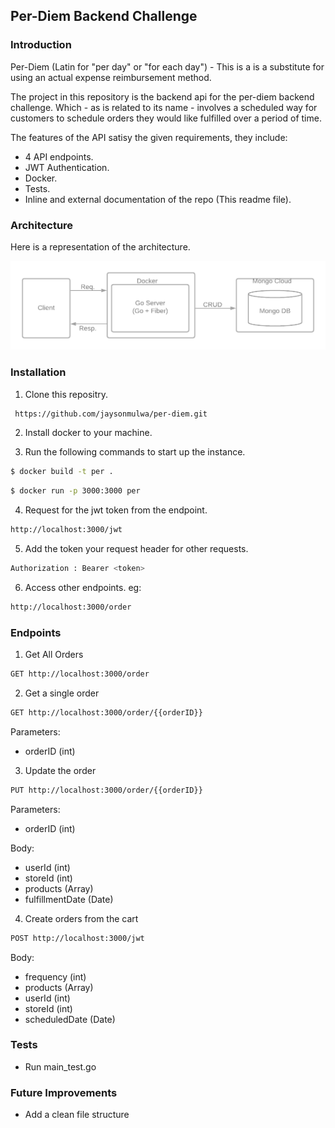 ## Per-Diem Backend Challenge

### Introduction

Per-Diem (Latin for "per day" or "for each day") - This is a is a substitute for using an actual expense reimbursement method.

The project in this repository is the backend api for the per-diem backend challenge. Which - as is related to its name - involves a scheduled way for customers to schedule orders they would like fulfilled over a period of time.

The features of the API satisy the given requirements, they include:
- 4 API endpoints.
- JWT Authentication.
- Docker.
- Tests.
- Inline and external documentation of the repo (This readme file).

### Architecture

Here is a representation of the architecture.

![alt text](https://github.com/jaysonmulwa/per-diem/blob/main/arch.png?raw=true)

### Installation

1. Clone this repositry.
```bash
 https://github.com/jaysonmulwa/per-diem.git
```
2. Install docker to your machine.

3. Run the following commands to start up the instance.
```bash
$ docker build -t per .
```
```bash
$ docker run -p 3000:3000 per
```

4. Request for the jwt token from the endpoint.
```bash
http://localhost:3000/jwt
```
5. Add the token your request header for other requests.
```bash
Authorization : Bearer <token>
```

6. Access other endpoints. eg:
```bash
http://localhost:3000/order
```


### Endpoints

1. Get All Orders
```bash
GET http://localhost:3000/order
```


2. Get a single order
```bash
GET http://localhost:3000/order/{{orderID}}
```
Parameters: 
- orderID (int)


3. Update the order
```bash
PUT http://localhost:3000/order/{{orderID}}
```
Parameters: 
- orderID (int)

Body: 
- userId (int)
- storeId (int)
- products (Array)
- fulfillmentDate (Date)


4. Create orders from the cart
```bash
POST http://localhost:3000/jwt
```
Body: 
- frequency (int)
- products (Array)
- userId (int)
- storeId (int)
- scheduledDate (Date)


### Tests
- Run main_test.go

### Future Improvements
- Add a clean file structure


